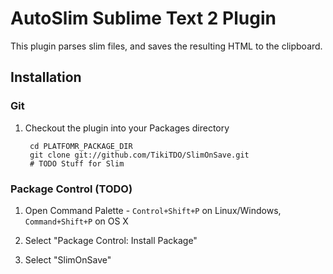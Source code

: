 AutoSlim Sublime Text 2 Plugin
================================

This plugin parses slim files, and saves the resulting HTML to the clipboard.

Installation
------------
### Git

1. Checkout the plugin into your Packages directory

        cd PLATFOMR_PACKAGE_DIR
        git clone git://github.com/TikiTDO/SlimOnSave.git
        # TODO Stuff for Slim

### Package Control (TODO)

1. Open Command Palette - `Control+Shift+P` on Linux/Windows, `Command+Shift+P` on OS X

2. Select "Package Control: Install Package"

3. Select "SlimOnSave"

